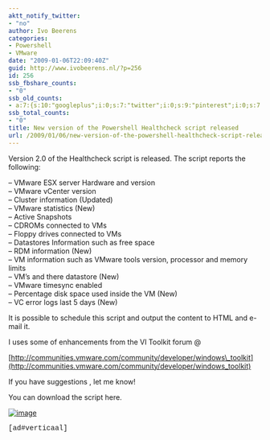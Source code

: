 ```yaml
---
aktt_notify_twitter:
- "no"
author: Ivo Beerens
categories:
- Powershell
- VMware
date: "2009-01-06T22:09:40Z"
guid: http://www.ivobeerens.nl/?p=256
id: 256
ssb_fbshare_counts:
- "0"
ssb_old_counts:
- a:7:{s:10:"googleplus";i:0;s:7:"twitter";i:0;s:9:"pinterest";i:0;s:7:"fbshare";i:0;s:8:"linkedin";i:0;s:6:"reddit";i:0;s:6:"tumblr";i:0;}
ssb_total_counts:
- "0"
title: New version of the Powershell Healthcheck script released
url: /2009/01/06/new-version-of-the-powershell-healthcheck-script-released/
---
```


Version 2.0 of the Healthcheck script is released. The script reports the following:

– VMware ESX server Hardware and version   
– VMware vCenter version   
– Cluster information (Updated)   
– VMware statistics (New)  
– Active Snapshots   
– CDROMs connected to VMs   
– Floppy drives connected to VMs   
– Datastores Information such as free space  
– RDM information (New)  
– VM information such as VMware tools version, processor and memory limits   
– VM’s and there datastore (New)  
– VMware timesync enabled   
– Percentage disk space used inside the VM (New)   
– VC error logs last 5 days (New)

It is possible to schedule this script and output the content to HTML and e-mail it.

I uses some of enhancements from the VI Toolkit forum @

[http://communities.vmware.com/community/developer/windows\_toolkit](http://communities.vmware.com/community/developer/windows_toolkit)

If you have suggestions , let me know!

You can download the script here.

 [![image](http://localhost/wp-content/uploads/2009/01/image-thumb.png "image")](http://localhost/wp-content/uploads/2009/01/image.png)

<span style="font-family: Courier New;"><span style="font-family: Courier New;">\[ad#verticaal\]</span></span>
